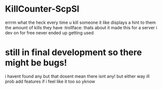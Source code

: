 # KillCounter-ScpSl
errrm what the heck
every time u kill someone it like displays a hint to them the amount of kills they have :trollface:
thats about it
made this for a server i dev on for free never ended up getting used

# still in final development so there might be bugs!
i havent found any but that dosent mean there isnt any!
but either way ill prob add features if i feel like it too so yknow

